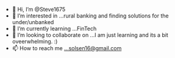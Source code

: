 - 👋 Hi, I’m @Steve1675
- 👀 I’m interested in ...rural banking and finding solutions for the under/unbanked
- 🌱 I’m currently learning ...FinTech 
- 💞️ I’m looking to collaborate on ...I am just learning and its a bit oveerwhelming. :)
- 📫 How to reach me ...solsen16@gmail.com

<!---
Steve1675/Steve1675 is a ✨ special ✨ repository because its `README.md` (this file) appears on your GitHub profile.
You can click the Preview link to take a look at your changes.
--->
